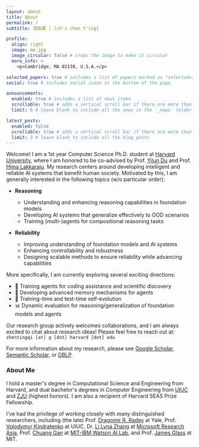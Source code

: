 ```yaml
---
layout: about
title: About
permalink: /
subtitle: 漆振霆 | [ch'i chen t'ing]

profile:
  align: right
  image: me.jpg
  image_circular: false # crops the image to make it circular
  more_info: >
    <p>Cambridge, MA 02138, U.S.A.</p>

selected_papers: true # includes a list of papers marked as "selected={true}"
social: true # includes social icons at the bottom of the page

announcements:
  enabled: true # includes a list of news items
  scrollable: true # adds a vertical scroll bar if there are more than 3 news items
  limit: 6 # leave blank to include all the news in the `_news` folder

latest_posts:
  enabled: false
  scrollable: true # adds a vertical scroll bar if there are more than 3 new posts items
  limit: 3 # leave blank to include all the blog posts
---
```


Welcome! I am a 1st year Computer Science Ph.D. student at [Harvard University](https://www.harvard.edu/), where I am honored to be co-advised by Prof. [Yilun Du](https://yilundu.github.io/) and Prof. [Hima Lakkaraju](https://himalakkaraju.github.io/). My research centers around developing intelligent and reliable AI systems that benefit human society. Motivated by this, I am generally interested in the following topics (w/o particular order):

- **Reasoning**
  - Understanding and enhancing reasoning capabilities in foundation models
  - Developing AI systems that generalize effectively to OOD scenarios
  - Training (multi-)agents for compositional reasoning tasks

- **Reliability**
  - Improving understanding of foundation models and AI systems
  - Enhancing controllability and robustness
  - Designing scalable methods to ensure reliability while advancing capabilities

More specifically, I am currently exploring several exciting directions:

- 🤖 Training agents for coding assistance and scientific discovery
- 🧠 Developing advanced memory mechanisms for agents
- 🔄 Training-time and test-time self-evolution
- 📊 Dynamic evaluation for reasoning/generalization of foundation models and agents

Our research group actively welcomes collaborations, and I am always excited to chat about research ideas! Please feel free to reach out at: `zhentingqi [at] g [dot] harvard [dot] edu`

For more information about my research, please see [Google Scholar](https://scholar.google.com/citations?hl=en&user=WZ00HCUAAAAJ), [Semantic Scholar](https://www.semanticscholar.org/author/Zhenting-Qi/2186056193), or [DBLP](https://dblp.org/pid/329/2118.html).

### About Me

I hold a master's degree in Computational Science and Engineering from Harvard, and dual bachelor's degrees in Computer Engineering from [UIUC](https://illinois.edu/) and [ZJU](https://www.zju.edu.cn/english/) (highest honors). I am also a recipient of Harvard SEAS Prize Fellowship.

I've had the privilege of working closely with many distinguished researchers, including (the late) Prof. [Dragomir R. Radev](http://www.cs.yale.edu/homes/radev/) at Yale, Prof. [Volodymyr Kindratenko](https://ece.illinois.edu/about/directory/faculty/kindrtnk) at UIUC, Dr. [Li Lyna Zhang](https://www.microsoft.com/en-us/research/people/lzhani/) at [Microsoft Research Asia](https://www.microsoft.com/en-us/research/lab/microsoft-research-asia/), Prof. [Chuang Gan](https://scholar.google.com/citations?user=PTeSCbIAAAAJ&hl=en) at [MIT-IBM Watson AI Lab](https://mitibmwatsonailab.mit.edu/), and Prof. [James Glass](https://sls.csail.mit.edu/people/glass.shtml) at MIT.
